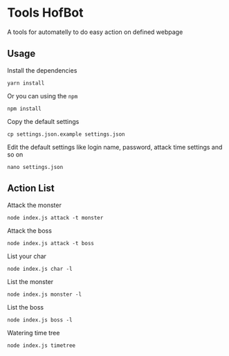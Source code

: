 # Tools HofBot

A tools for automatelly to do easy action on defined webpage

## Usage

Install the dependencies

    yarn install

Or you can using the `npm`

    npm install

Copy the default settings

    cp settings.json.example settings.json

Edit the default settings like login name, password, attack time settings and so on

    nano settings.json

## Action List

Attack the monster

    node index.js attack -t monster

Attack the boss

    node index.js attack -t boss

List your char

    node index.js char -l

List the monster

    node index.js monster -l

List the boss

    node index.js boss -l

Watering time tree

    node index.js timetree
